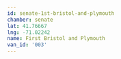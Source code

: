 ```yaml
---
id: senate-1st-bristol-and-plymouth
chamber: senate
lat: 41.76667
lng: -71.02242
name: First Bristol and Plymouth
van_id: '003'
---
```

